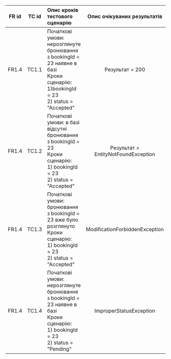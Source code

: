 |FR id|TC id|Опис кроків тестового сценарію|Опис очікуваних результатів|
|:-:|:-:|:-|:-:|
|FR1.4|TC1.1|Початкові умови: нерозглянуте бронювання з bookingId = 23 наявне в базі <br> Кроки сценарію: <br> 1)bookingId = 23  <br> 2) status = "Accepted"<br>|Результат =  200|
|FR1.4|TC1.2|Початкові умови: в базі відсутні бронювання з bookingId = 23 <br> Кроки сценарію: <br> 1) bookingId = 23 <br> 2) status = "Accepted"<br>|Результат = EntityNotFoundException|
|FR1.4|TC1.3|Початкові умови: бронювання з bookingId = 23 вже було розглянуто <br> Кроки сценарію: <br> 1) bookingId = 23 <br> 2) status = "Accepted"<br>|ModificationForbiddenException|
|FR1.4|TC1.4|Початкові умови: нерозглянуте бронювання з bookingId = 23 наявне в базі <br> Кроки сценарію: <br> 1) bookingId = 23 <br> 2) status = "Pending"<br>|ImproperStatusException|
